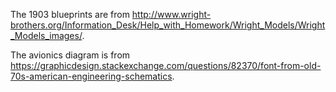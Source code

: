 The 1903 blueprints are from <http://www.wright-brothers.org/Information_Desk/Help_with_Homework/Wright_Models/Wright_Models_images/>.

The avionics diagram is from <https://graphicdesign.stackexchange.com/questions/82370/font-from-old-70s-american-engineering-schematics>.

